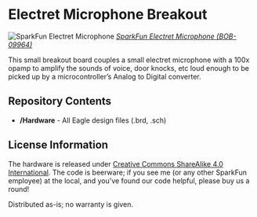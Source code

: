 Electret Microphone Breakout
============================

![SparkFun Electret Microphone](https://cdn.sparkfun.com//assets/parts/4/0/9/7/09964-01.jpg)
[*SparkFun Electret Microphone (BOB-09964)*](https://www.sparkfun.com/products/9964)

This small breakout board couples a small electret microphone 
with a 100x opamp to amplify the sounds of voice, door knocks, 
etc loud enough to be picked up by a microcontroller’s Analog to Digital converter. 


Repository Contents
-------------------
* **/Hardware** - All Eagle design files (.brd, .sch)

License Information
-------------------
The hardware is released under [Creative Commons ShareAlike 4.0 International](https://creativecommons.org/licenses/by-sa/4.0/).
The code is beerware; if you see me (or any other SparkFun employee) at the local, and you've found our code helpful, please buy us a round!

Distributed as-is; no warranty is given.
